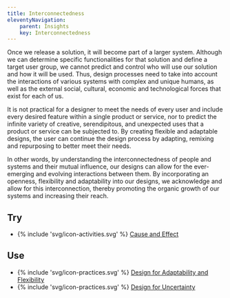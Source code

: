 ```yaml
---
title: Interconnectedness
eleventyNavigation:
    parent: Insights
    key: Interconnectedness
---
```


Once we release a solution, it will become part of a larger system. Although we can determine specific functionalities
for that solution and define a target user group, we cannot predict and control who will use our solution and how it
will be used. Thus, design processes need to take into account the interactions of various systems with complex and
unique humans, as well as the external social, cultural, economic and technological forces that exist for each of us.

It is not practical for a designer to meet the needs of every user and include every desired feature within a single
product or service, nor to predict the infinite variety of creative, serendipitous, and unexpected uses that a product
or service can be subjected to. By creating flexible and adaptable designs, the user can continue the design process by
adapting, remixing and repurposing to better meet their needs.

In other words, by understanding the interconnectedness of people and systems and their mutual influence, our designs
can allow for the ever-emerging and evolving interactions between them. By incorporating an openness, flexibility and
adaptability into our designs, we acknowledge and allow for this interconnection, thereby promoting the organic growth
of our systems and increasing their reach.

## Try

* {% include 'svg/icon-activities.svg' %} [Cause and Effect](/activities/CauseAndEffect.html)

## Use

* {% include 'svg/icon-practices.svg' %} [Design for Adaptability and Flexibility](/practices/DesignForAdaptabilityAndFlexibility.html)
* {% include 'svg/icon-practices.svg' %} [Design for Uncertainty](/practices/DesignForUncertainty.html)
